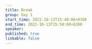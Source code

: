 ```yaml
---
title: Break
group: Day 1
start_time: 2022-10-13T15:40:00+0300
end_time: 2022-10-13T15:50:00+0300
speaker:
published: true
linkable: false
---
```

